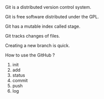 Git is a distributed version control system.

Git is free software distributed under the GPL.



Git has a mutable index called stage.

Git tracks changes of files.



Creating a new branch is quick.



How to use the GitHub ?

1. init
2. add
3. status
4. commit
5. push
6. log